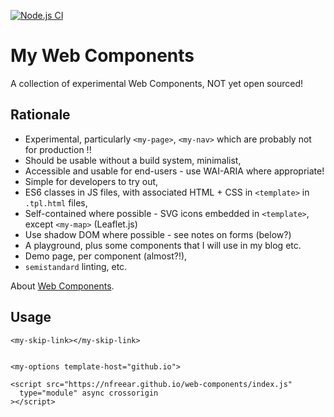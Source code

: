 
[![Node.js CI][ci-img]][ci]

# My Web Components #

A collection of experimental Web Components, NOT yet open sourced!

## Rationale ##

* Experimental, particularly `<my-page>`, `<my-nav>` which are probably not for production !!
* Should be usable without a build system, minimalist,
* Accessible and usable for end-users - use WAI-ARIA where appropriate!
* Simple for developers to try out,
* ES6 classes in JS files, with associated HTML + CSS in `<template>` in `.tpl.html` files,
* Self-contained where possible - SVG icons embedded in `<template>`, except `<my-map>` (Leaflet.js)
* Use shadow DOM where possible - see notes on forms (below?)
* A playground, plus some components that I will use in my blog etc.
* Demo page, per component (almost?!),
* `semistandard` linting, etc.

About [Web Components][mdn].

## Usage

```
<my-skip-link></my-skip-link>


<my-options template-host="github.io">

<script src="https://nfreear.github.io/web-components/index.js"
  type="module" async crossorigin
></script>
```

[ci]: https://github.com/nfreear/web-components/actions/workflows/node.js.yml
[ci-img]: https://github.com/nfreear/web-components/actions/workflows/node.js.yml/badge.svg
[mdn]: https://developer.mozilla.org/en-US/docs/Web/Web_Components
